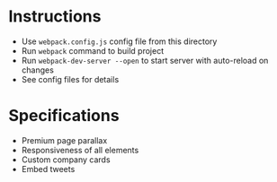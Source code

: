 # Instructions

- Use `webpack.config.js` config file from this directory
- Run `webpack` command to build project
- Run `webpack-dev-server --open` to start server with auto-reload on changes
- See config files for details

# Specifications

- Premium page parallax
- Responsiveness of all elements
- Custom company cards
- Embed tweets
